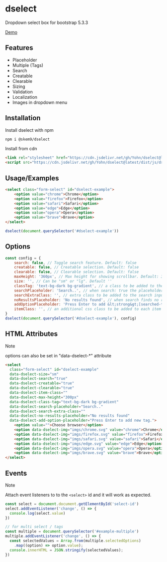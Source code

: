 # dselect

Dropdown select box for bootstrap 5.3.3

[Demo](https://yohn.github.io/dselect/)

## Features

- Placeholder
- Multiple (Tags)
- Search
- Creatable
- Clearable
- Sizing
- Validation
- Localization
- Images in dropdown menu


## Installation

Install dselect with npm

```bash
npm i @skem9/dselect
```

Install from cdn
```html
<link rel="stylesheet" href="https://cdn.jsdelivr.net/gh/Yohn/dselect@latest/dist/css/dselect.min.css">
<script src="https://cdn.jsdelivr.net/gh/Yohn/dselect@latest/dist/js/dselect.min.js"></script>
```
## Usage/Examples

```html
<select class="form-select" id="dselect-example">
    <option value="chrome">Chrome</option>
    <option value="firefox">Firefox</option>
    <option value="safari">Safari</option>
    <option value="edge">Edge</option>
    <option value="opera">Opera</option>
    <option value="brave">Brave</option>
</select>
```
```javascript
dselect(document.querySelector('#dselect-example'))
```
## Options

```javascript
const config = {
    search: false, // Toggle search feature. Default: false
    creatable: false, // Creatable selection. Default: false
    clearable: false, // Clearable selection. Default: false
    maxHeight: '360px', // Max height for showing scrollbar. Default: 360px
    size: '', // Can be "sm" or "lg". Default ''
    classTag: 'text-bg-dark bg-gradient', // a class to be added to the tag badges
    searchPlaceholder: 'Search..', // when search: true the placeholder in input box
    searchExtraClass: '', // extra class to be added to the search input
    noResultsPlaceholder: 'No results found', // when search finds no results
    addOptionPlaceholder: 'Press Enter to add &lt;strong&gt;[searched-term]&lt;/strong&gt;', // when creatable: true the help text under the search box
    itemClass: '', // an additional css class to be added to each item within the dropdown menu
}
dselect(document.querySelector('#dselect-example'), config)
```

## HTML Attributes
> [!NOTE]
> options can also be set in "data-dselect-*" attribute

```html
<select
  class="form-select" id="dselect-example"
  data-dselect-size="sm"
  data-dselect-search="true"
  data-dselect-creatable="true"
  data-dselect-clearable="true"
  data-dselect-item-class=""
  data-dselect-max-height="300px"
  data-dselect-class-tag="text-bg-dark bg-gradient"
  data-dselect-search-placeholder="Search.."
  data-dselect-search-extra-class=""
  data-dselect-no-results-placeholder="No results found"
  data-dselect-add-option-placeholder="Press Enter to add new tag.">
    <option value="">Choose browser</option>
    <option data-dselect-img="imgs/chrome.svg" value="chrome">Chrome</option>
    <option data-dselect-img="imgs/firefox.svg" value="firefox">Firefox</option>
    <option data-dselect-img="imgs/safari.svg" value="safari">Safari</option>
    <option data-dselect-img="imgs/edge.svg" value="edge">Edge</option>
    <option data-dselect-img="imgs/opera.svg" value="opera">Opera</option>
    <option data-dselect-img="imgs/brave.svg" value="brave">Brave</option>
</select>
```
## Events
> [!NOTE]
> Attach event listeners to to the `<select>` id and it will work as expected.

```javascript
const select = document.document.getElementById('select-id')
select.addEventListener('change', () => {
  console.log(select.value)
})

// for multi select / tags
const multiple = document.querySelector('#example-multiple')
multiple.addEventListener('change', () => {
  const selectedValues = Array.from(multiple.selectedOptions)
    .map((option) => option.value);
  console.innerHTML = JSON.stringify(selectedValues);
})
```
